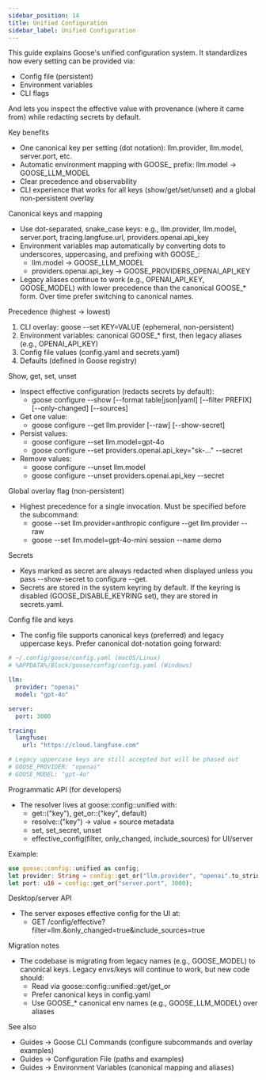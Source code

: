 ```yaml
---
sidebar_position: 14
title: Unified Configuration
sidebar_label: Unified Configuration
---
```


This guide explains Goose's unified configuration system. It standardizes how every setting can be provided via:

- Config file (persistent)
- Environment variables
- CLI flags

And lets you inspect the effective value with provenance (where it came from) while redacting secrets by default.

Key benefits
- One canonical key per setting (dot notation): llm.provider, llm.model, server.port, etc.
- Automatic environment mapping with GOOSE_ prefix: llm.model → GOOSE_LLM_MODEL
- Clear precedence and observability
- CLI experience that works for all keys (show/get/set/unset) and a global non-persistent overlay

Canonical keys and mapping
- Use dot-separated, snake_case keys: e.g., llm.provider, llm.model, server.port, tracing.langfuse.url, providers.openai.api_key
- Environment variables map automatically by converting dots to underscores, uppercasing, and prefixing with GOOSE_:
  - llm.model → GOOSE_LLM_MODEL
  - providers.openai.api_key → GOOSE_PROVIDERS_OPENAI_API_KEY
- Legacy aliases continue to work (e.g., OPENAI_API_KEY, GOOSE_MODEL) with lower precedence than the canonical GOOSE_* form. Over time prefer switching to canonical names.

Precedence (highest → lowest)
1) CLI overlay: goose --set KEY=VALUE (ephemeral, non-persistent)
2) Environment variables: canonical GOOSE_* first, then legacy aliases (e.g., OPENAI_API_KEY)
3) Config file values (config.yaml and secrets.yaml)
4) Defaults (defined in Goose registry)

Show, get, set, unset
- Inspect effective configuration (redacts secrets by default):
  - goose configure --show [--format table|json|yaml] [--filter PREFIX] [--only-changed] [--sources]
- Get one value:
  - goose configure --get llm.provider [--raw] [--show-secret]
- Persist values:
  - goose configure --set llm.model=gpt-4o
  - goose configure --set providers.openai.api_key="sk-..." --secret
- Remove values:
  - goose configure --unset llm.model
  - goose configure --unset providers.openai.api_key --secret

Global overlay flag (non-persistent)
- Highest precedence for a single invocation. Must be specified before the subcommand:
  - goose --set llm.provider=anthropic configure --get llm.provider --raw
  - goose --set llm.model=gpt-4o-mini session --name demo

Secrets
- Keys marked as secret are always redacted when displayed unless you pass --show-secret to configure --get.
- Secrets are stored in the system keyring by default. If the keyring is disabled (GOOSE_DISABLE_KEYRING set), they are stored in secrets.yaml.

Config file and keys
- The config file supports canonical keys (preferred) and legacy uppercase keys. Prefer canonical dot-notation going forward:

```yaml
# ~/.config/goose/config.yaml (macOS/Linux)
# %APPDATA%/Block/goose/config/config.yaml (Windows)

llm:
  provider: "openai"
  model: "gpt-4o"

server:
  port: 3000

tracing:
  langfuse:
    url: "https://cloud.langfuse.com"

# Legacy uppercase keys are still accepted but will be phased out
# GOOSE_PROVIDER: "openai"
# GOOSE_MODEL: "gpt-4o"
```

Programmatic API (for developers)
- The resolver lives at goose::config::unified with:
  - get::<T>("key"), get_or::<T>("key", default)
  - resolve::<T>("key") → value + source metadata
  - set, set_secret, unset
  - effective_config(filter, only_changed, include_sources) for UI/server

Example:
```rust
use goose::config::unified as config;
let provider: String = config::get_or("llm.provider", "openai".to_string());
let port: u16 = config::get_or("server.port", 3000);
```

Desktop/server API
- The server exposes effective config for the UI at:
  - GET /config/effective?filter=llm.&only_changed=true&include_sources=true

Migration notes
- The codebase is migrating from legacy names (e.g., GOOSE_MODEL) to canonical keys. Legacy envs/keys will continue to work, but new code should:
  - Read via goose::config::unified::get/get_or
  - Prefer canonical keys in config.yaml
  - Use GOOSE_* canonical env names (e.g., GOOSE_LLM_MODEL) over aliases

See also
- Guides → Goose CLI Commands (configure subcommands and overlay examples)
- Guides → Configuration File (paths and examples)
- Guides → Environment Variables (canonical mapping and aliases)
